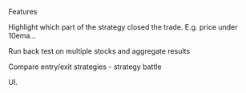 Features

Highlight which part of the strategy closed the trade. E.g. price under 10ema...

Run back test on multiple stocks and aggregate results

Compare entry/exit strategies - strategy battle

UI.


